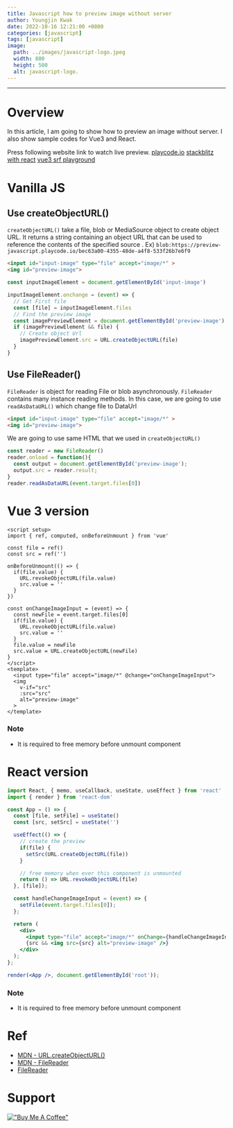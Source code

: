 ```yaml
---
title: Javascript how to preview image without server
author: Youngjin Kwak
date: 2022-10-16 12:21:00 +0800
categories: [javascript]
tags: [javascript]
image:
  path: ../images/javascript-logo.jpeg
  width: 800
  height: 500
  alt: javascript-logo.
---
```

---
# Overview
In this article, I am going to show how to preview an image without server. I also show sample codes for Vue3 and React.

Press following website link to watch live preview.
[playcode.io](https://playcode.io/)
[stackblitz with react](https://stackblitz.com/edit/react-hooks-demo-acd7xr?file=index.js)
[vue3 srf playground](https://sfc.vuejs.org/#eNo9j71uwzAMhF+F5eIWqCV0NZQA3foGXbikjpw40B9EOR0EvXspp8imu9N9OFb8TEndN4sTGp7zmgqwLVs6Ulh9irlAhWwXaLDk6GGQrwMFCnMMXMDzBQ49fx2+rHMRvmN255fhjYLRD5yARBTrkzsVKwrAXD+Ote7l1owWtbtrSFuB++jj2boDoeSEEhn9bOM7PlaN/pTUjWOQ3bW36T9gwgl2p3uytmvCaymJJ615mfu1N1YxX7S8VN5CWb1Vlv34k+Mv2yxgwo5oFBq2P3/sZE8=)

# Vanilla JS
## Use createObjectURL()
```createObjectURL()``` take a file, blob or MediaSource object to create object URL.
It returns a string containing an object URL that can be used to reference the contents of the specified source .
Ex) ```blob:https://preview-javascript.playcode.io/bec63a00-4355-48de-a4f8-533f26b7e6f9```

```html
<input id="input-image" type="file" accept="image/*" >
<img id="preview-image">
```
```javascript
const inputImageElement = document.getElementById('input-image')

inputImageElement.onchange = (event) => {
  // Get First file
  const [file] = inputImageElement.files
  // Find the preview image
  const imagePreviewElement = document.getElementById('preview-image')
  if (imagePreviewElement && file) {
    // Create object Url
    imagePreviewElement.src = URL.createObjectURL(file)
  }
}
```
## Use FileReader()
```FileReader``` is object for reading File or blob asynchronously.
```FileReader``` contains many instance reading methods.
In this case, we are going to use ```readAsDataURL()``` which change file to DataUrl
```html
<input id="input-image" type="file" accept="image/*" >
<img id="preview-image">
```
We are going to use same HTML that we used in ```createObjectURL()```
```javascript
const reader = new FileReader()
reader.onload = function(){
  const output = document.getElementById('preview-image');
  output.src = reader.result;
}
reader.readAsDataURL(event.target.files[0])
```
# Vue 3 version
```vue
<script setup>
import { ref, computed, onBeforeUnmount } from 'vue'

const file = ref()
const src = ref('')

onBeforeUnmount(() => {
  if(file.value) {
    URL.revokeObjectURL(file.value)
    src.value = ''
  }
})

const onChangeImageInput = (event) => {
  const newFile = event.target.files[0]
  if(file.value) {
    URL.revokeObjectURL(file.value)
    src.value = ''
  }
  file.value = newFile
  src.value = URL.createObjectURL(newFile)
}
</script>
<template>
  <input type="file" accept="image/*" @change="onChangeImageInput">
  <img
    v-if="src"
    :src="src"
    alt="preview-image"
  >
</template>
```
### Note
- It is required to free memory before unmount component

# React version
```jsx
import React, { memo, useCallback, useState, useEffect } from 'react'
import { render } from 'react-dom'

const App = () => {
  const [file, setFile] = useState()
  const [src, setSrc] = useState('')

  useEffect(() => {
    // create the preview
    if(file) {
      setSrc(URL.createObjectURL(file))
    }

    // free memory when ever this component is unmounted
    return () => URL.revokeObjectURL(file)
  }, [file]);

  const handleChangeImageInput = (event) => {
    setFile(event.target.files[0]);
  };

  return (
    <div>
      <input type="file" accept="image/*" onChange={handleChangeImageInput} />
      {src && <img src={src} alt="preview-image" />}
    </div>
  );
};

render(<App />, document.getElementById('root'));
```
### Note
- It is required to free memory before unmount component

# Ref
- [MDN - URL.createObjectURL()](https://developer.mozilla.org/en-US/docs/Web/API/URL/createObjectURL)
- [MDN - FileReader](https://developer.mozilla.org/en-US/docs/Web/API/FileReader)
- [FileReader](https://www.javascripture.com/FileReader)

# Support
[!["Buy Me A Coffee"](https://www.buymeacoffee.com/assets/img/custom_images/orange_img.png)](https://www.buymeacoffee.com/youngjinkwak)
